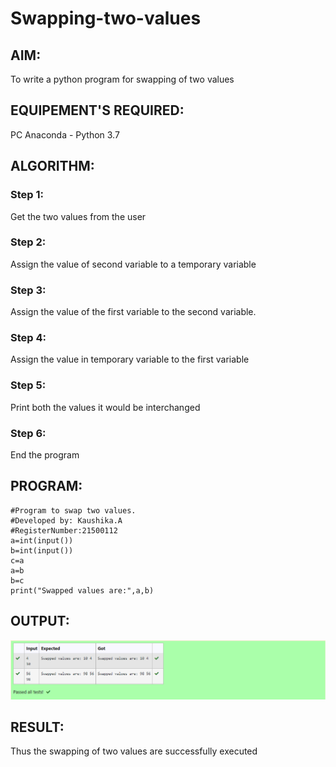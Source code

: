 # Swapping-two-values
## AIM:
To write a python program for swapping of two values
## EQUIPEMENT'S REQUIRED: 
PC
Anaconda - Python 3.7
## ALGORITHM: 
### Step 1:
Get the two values from the user
### Step 2: 
Assign the value of second variable to a temporary variable 
### Step 3: 
Assign the value of the first variable to the second variable.
### Step 4:  
Assign the value in temporary variable to the first variable
### Step 5: 
Print both the values it would be interchanged
### Step 6: 
End the program

## PROGRAM:
~~~
#Program to swap two values.
#Developed by: Kaushika.A
#RegisterNumber:21500112
a=int(input())
b=int(input())
c=a
a=b
b=c
print("Swapped values are:",a,b)
~~~

## OUTPUT:
![GitHub Logo](./Output.png)

## RESULT:
Thus the swapping of two values are successfully executed



